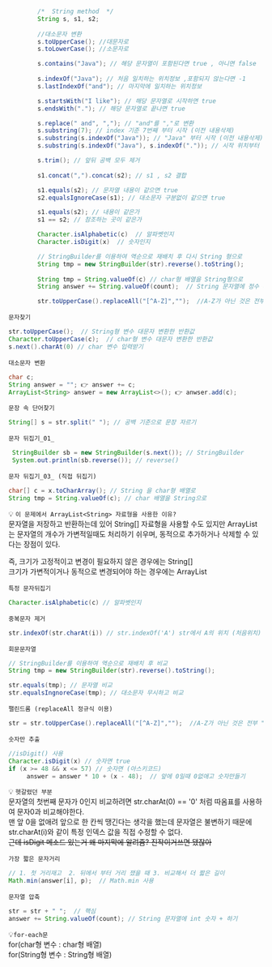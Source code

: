 ```java

        /*  String method  */
        String s, s1, s2;
        
        //대소문자 변환
        s.toUpperCase(); //대문자로
        s.toLowerCase(); //소문자로

        s.contains("Java"); // 해당 문자열이 포함된다면 true , 아니면 false
        
        s.indexOf("Java"); // 처음 일치하는 위치정보 ,포함되지 않는다면 -1
        s.lastIndexOf("and"); // 마지막에 일치하는 위치정보

        s.startsWith("I like"); // 해당 문자열로 시작하면 true
        s.endsWith("."); // 해당 문자열로 끝나면 true

        s.replace(" and", ","); // "and"를 ","로 변환
        s.substring(7); // index 기준 7번째 부터 시작 (이전 내용삭제)
        s.substring(s.indexOf("Java")); // "Java" 부터 시작 (이전 내용삭제)
        s.substring(s.indexOf("Java"), s.indexOf(".")); // 시작 위치부터 끝 위치 "직전까지"

        s.trim(); // 앞뒤 공백 모두 제거
    
        s1.concat(",").concat(s2); // s1 , s2 결합

        s1.equals(s2); // 문자열 내용이 같으면 true
        s2.equalsIgnoreCase(s1); // 대소문자 구분없이 같으면 true

        s1.equals(s2); // 내용이 같은가
        s1 == s2; // 참조하는 곳이 같은가

        Character.isAlphabetic(c)  // 알파벳인지
        Character.isDigit(x)  // 숫자인지

        // StringBuilder를 이용하여 역순으로 재배치 후 다시 String 형으로
        String tmp = new StringBuilder(str).reverse().toString();  
        
        String tmp = String.valueOf(c) // char형 배열을 String형으로
        String answer += String.valueOf(count);  // String 문자열에 정수 추가

        str.toUpperCase().replaceAll("[^A-Z]","");  //A-Z가 아닌 것은 전부 replace

```

`문자찾기`

```java
str.toUpperCase();  // String형 변수 대문자 변환한 반환값
Character.toUpperCase(c);  // char형 변수 대문자 변환한 반환값
s.next().charAt(0) // char 변수 입력받기
```

`대소문자 변환`
```java
char c; 
String answer = ""; 👉 answer += c; 
ArrayList<String> answer = new ArrayList<>(); 👉 anwser.add(c);
```

`문장 속 단어찾기`
```java
String[] s = str.split(" "); // 공백 기준으로 문장 자르기
```

`문자 뒤집기_01_`
```java
 StringBuilder sb = new StringBuilder(s.next()); // StringBuilder
 System.out.println(sb.reverse()); // reverse()
```

`문자 뒤집기_03_ (직접 뒤집기)`
```java
char[] c = x.toCharArray(); // String 을 char형 배열로
String tmp = String.valueOf(c); // char 배열을 String으로
```

💡 `이 문제에서 ArrayList<String> 자료형을 사용한 이유?`<br/>
문자열을 저장하고 반환하는데 있어 String[] 자료형을 사용할 수도 있지만
ArrayList는 문자열의 개수가 가변적일때도 처리하기 쉬우며, 동적으로 추가하거나 삭제할 수 있다는 장점이 있다.

즉, 크기가 고정적이고 변경이 필요하지 않은 경우에는 String[]<br/>
크기가 가변적이거나 동적으로 변경되어야 하는 경우에는 ArrayList<String> <br/>

`특정 문자뒤집기`
```java
Character.isAlphabetic(c) // 알파벳인지
```

`중복문자 제거`
```java
str.indexOf(str.charAt(i)) // str.indexOf('A') str에서 A의 위치 (처음위치)
```

`회문문자열`
```java
// StringBuilder를 이용하여 역순으로 재배치 후 비교
String tmp = new StringBuilder(str).reverse().toString();

str.equals(tmp); // 문자열 비교
str.equalsIngnoreCase(tmp); // 대소문자 무시하고 비교
```

`팰린드롬 (replaceAll 정규식 이용)`
```java
str = str.toUpperCase().replaceAll("[^A-Z]","");  //A-Z가 아닌 것은 전부 ""로 대체
```

`숫자만 추출`
```java
//isDigit() 사용
Character.isDigit(x) // 숫자면 true
if (x >= 48 && x <= 57) // 숫자면 (아스키코드)
     answer = answer * 10 + (x - 48);  // 앞에 0일때 0없애고 숫자만들기
```
💡 `헷갈렸던 부분`<br/>
문자열의 첫번째 문자가 0인지 비교하려면 str.charAt(0) == '0' 처럼 따옴표를 사용하여 문자0과 비교해야한다. <br/>
맨 앞 0을 없애려 앞으로 한 칸씩 땡긴다는 생각을 했는데 문자열은 불변하기 때문에 str.charAt(i)와 같이 특정 인덱스 값을 직접 수정할 수 없다. <br/>
~~근데 isDigit 메소드 있는거 왜 마지막에 알려쥼? 진작이거쓰면 됐잖아~~ 
<br/>

`가장 짧은 문자거리`
```java
// 1. 첫 거리재고  2. 뒤에서 부터 거리 쟀을 때 3. 비교해서 더 짧은 길이
Math.min(answer[i], p);  // Math.min 사용
```

`문자열 압축`
```java
str = str + " ";  // 핵심
answer += String.valueOf(count); // String 문자열에 int 숫자 + 하기
```

💡`for-each문` <br/>
for(char형 변수 : char형 배열) <br/>
for(String형 변수 : String형 배열) <br/><br/>
